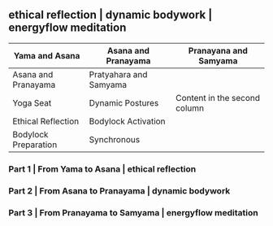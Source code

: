 ## ethical reflection | dynamic bodywork | energyflow meditation

Yama and Asana | Asana and Pranayama | Pranayana and Samyama
------------ | ------------- | -------------
 | Asana and Pranayama | Pratyahara and Samyama
Yoga Seat | Dynamic Postures | Content in the second column
Ethical Reflection | Bodylock Activation | 
Bodylock Preparation | Synchronous 

### Part 1 | From Yama to Asana | ethical reflection

### Part 2 | From Asana to Pranayama | dynamic bodywork

### Part 3 | From Pranayama to Samyama | energyflow meditation
